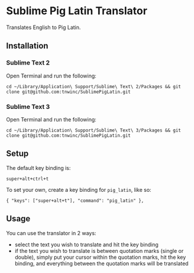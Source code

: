 # Sublime Pig Latin Translator

Translates English to Pig Latin.

## Installation

### Sublime Text 2

Open Terminal and run the following:

    cd ~/Library/Application\ Support/Sublime\ Text\ 2/Packages && git clone git@github.com:tnwinc/SublimePigLatin.git

### Sublime Text 3

Open Terminal and run the following:

    cd ~/Library/Application\ Support/Sublime\ Text\ 3/Packages && git clone git@github.com:tnwinc/SublimePigLatin.git

## Setup

The default key binding is:

    super+alt+ctrl+t

To set your own, create a key binding for `pig_latin`, like so:

    { "keys": ["super+alt+t"], "command": "pig_latin" },

## Usage

You can use the translator in 2 ways:

* select the text you wish to translate and hit the key binding
* if the text you wish to translate is between quotation marks (single or double), simply put your cursor within the quotation marks, hit the key binding, and everything between the quotation marks will be translated
